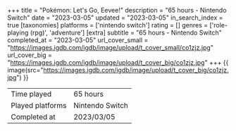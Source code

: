 +++
title = "Pokémon: Let's Go, Eevee!"
description = "65 hours - Nintendo Switch"
date = "2023-03-05"
updated = "2023-03-05"
in_search_index = true
[taxonomies]
platforms = ['nintendo switch']
rating = []
genres = ['role-playing (rpg)', 'adventure']
[extra]
subtitle = "65 hours - Nintendo Switch"
completed_at = "2023-03-05"
url_cover_small = "https://images.igdb.com/igdb/image/upload/t_cover_small/co1zjz.jpg"
url_cover_big = "https://images.igdb.com/igdb/image/upload/t_cover_big/co1zjz.jpg"
+++
{{ image(src="https://images.igdb.com/igdb/image/upload/t_cover_big/co1zjz.jpg") }}

|              |            |
| ------------ | ---------- |
| Time played  | 65 hours |
| Played platforms    | Nintendo Switch |
| Completed at | 2023/03/05 |


